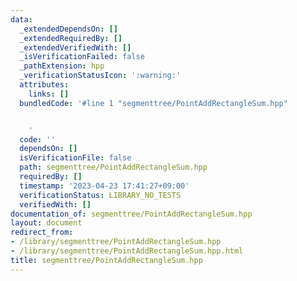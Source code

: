 ```yaml
---
data:
  _extendedDependsOn: []
  _extendedRequiredBy: []
  _extendedVerifiedWith: []
  _isVerificationFailed: false
  _pathExtension: hpp
  _verificationStatusIcon: ':warning:'
  attributes:
    links: []
  bundledCode: '#line 1 "segmenttree/PointAddRectangleSum.hpp"


    '
  code: ''
  dependsOn: []
  isVerificationFile: false
  path: segmenttree/PointAddRectangleSum.hpp
  requiredBy: []
  timestamp: '2023-04-23 17:41:27+09:00'
  verificationStatus: LIBRARY_NO_TESTS
  verifiedWith: []
documentation_of: segmenttree/PointAddRectangleSum.hpp
layout: document
redirect_from:
- /library/segmenttree/PointAddRectangleSum.hpp
- /library/segmenttree/PointAddRectangleSum.hpp.html
title: segmenttree/PointAddRectangleSum.hpp
---
```

